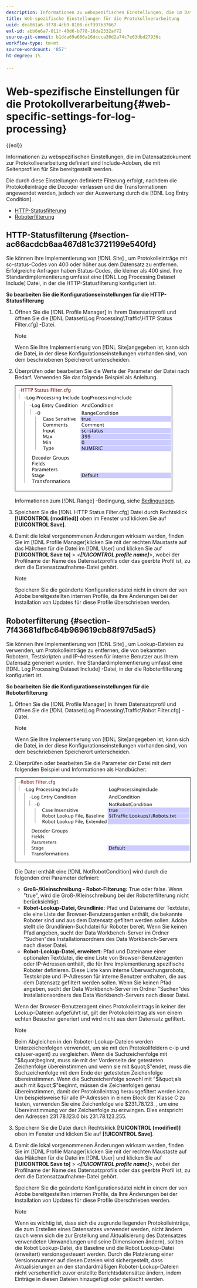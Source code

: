 ```yaml
---
description: Informationen zu webspezifischen Einstellungen, die im Datensatzdokument zur Protokollverarbeitung definiert sind Include-Adoben, die mit Seitenprofilen für Site bereitgestellt werden.
title: Web-spezifische Einstellungen für die Protokollverarbeitung
uuid: dea861a6-3f78-4cb9-8108-ecf397b37667
exl-id: abb6e6a7-011f-40d6-b778-16da2332af72
source-git-commit: b1dda69a606a16dccca30d2a74c7e63dbd27936c
workflow-type: tm+mt
source-wordcount: '857'
ht-degree: 1%

---
```


# Web-spezifische Einstellungen für die Protokollverarbeitung{#web-specific-settings-for-log-processing}

{{eol}}

Informationen zu webspezifischen Einstellungen, die im Datensatzdokument zur Protokollverarbeitung definiert sind Include-Adoben, die mit Seitenprofilen für Site bereitgestellt werden.

Die durch diese Einstellungen definierte Filterung erfolgt, nachdem die Protokolleinträge die Decoder verlassen und die Transformationen angewendet werden, jedoch vor der Auswertung durch die [!DNL Log Entry Condition].

* [HTTP-Statusfilterung](../../../home/c-dataset-const-proc/c-config-web-data/c-web-spec-log-proc.md#section-ac66acdcb6aa467d81c3721199e540fd)
* [Roboterfilterung](../../../home/c-dataset-const-proc/c-config-web-data/c-web-spec-log-proc.md#section-7f43681dfbc64b969619cb88f97d5ad5)

## HTTP-Statusfilterung {#section-ac66acdcb6aa467d81c3721199e540fd}

Sie können Ihre Implementierung von [!DNL Site] , um Protokolleinträge mit sc-status-Codes von 400 oder höher aus dem Datensatz zu entfernen. Erfolgreiche Anfragen haben Status-Codes, die kleiner als 400 sind. Ihre Standardimplementierung umfasst eine [!DNL Log Processing Dataset Include] Datei, in der die HTTP-Statusfilterung konfiguriert ist.

**So bearbeiten Sie die Konfigurationseinstellungen für die HTTP-Statusfilterung**

1. Öffnen Sie die [!DNL Profile Manager] in Ihrem Datensatzprofil und öffnen Sie die [!DNL Dataset\Log Processing\Traffic\HTTP Status Filter.cfg] -Datei.

   >[!NOTE]
   >
   >Wenn Sie Ihre Implementierung von [!DNL Site]angegeben ist, kann sich die Datei, in der diese Konfigurationseinstellungen vorhanden sind, von dem beschriebenen Speicherort unterscheiden.

1. Überprüfen oder bearbeiten Sie die Werte der Parameter der Datei nach Bedarf. Verwenden Sie das folgende Beispiel als Anleitung.

   ![](assets/cfg_WebParameters_HTTPStatusFilter.png)

   Informationen zum [!DNL Range] -Bedingung, siehe [Bedingungen](../../../home/c-dataset-const-proc/c-conditions/c-abt-cond.md).

1. Speichern Sie die [!DNL HTTP Status Filter.cfg] Datei durch Rechtsklick **[!UICONTROL (modified)]** oben im Fenster und klicken Sie auf **[!UICONTROL Save]**.

1. Damit die lokal vorgenommenen Änderungen wirksam werden, finden Sie im [!DNL Profile Manager]klicken Sie mit der rechten Maustaste auf das Häkchen für die Datei im [!DNL User] und klicken Sie auf **[!UICONTROL Save to]** > *&lt;**[!UICONTROL profile name]**>*, wobei der Profilname der Name des Datensatzprofils oder das geerbte Profil ist, zu dem die Datensatzaufnahme-Datei gehört.

   >[!NOTE]
   >
   >Speichern Sie die geänderte Konfigurationsdatei nicht in einem der von Adobe bereitgestellten internen Profile, da Ihre Änderungen bei der Installation von Updates für diese Profile überschrieben werden.

## Roboterfilterung {#section-7f43681dfbc64b969619cb88f97d5ad5}

Sie können Ihre Implementierung von [!DNL Site] , um Lookup-Dateien zu verwenden, um Protokolleinträge zu entfernen, die von bekannten Robotern, Testskripten und IP-Adressen für interne Benutzer aus Ihrem Datensatz generiert wurden. Ihre Standardimplementierung umfasst eine [!DNL Log Processing Dataset Include] -Datei, in der die Roboterfilterung konfiguriert ist.

**So bearbeiten Sie die Konfigurationseinstellungen für die Roboterfilterung**

1. Öffnen Sie die [!DNL Profile Manager] in Ihrem Datensatzprofil und öffnen Sie die [!DNL Dataset\Log Processing\Traffic\Robot Filter.cfg] -Datei.

   >[!NOTE]
   >
   >Wenn Sie Ihre Implementierung von [!DNL Site]angegeben ist, kann sich die Datei, in der diese Konfigurationseinstellungen vorhanden sind, von dem beschriebenen Speicherort unterscheiden.

1. Überprüfen oder bearbeiten Sie die Parameter der Datei mit dem folgenden Beispiel und Informationen als Handbücher:

   ![](assets/cfg_WebParameters_RobotFilter.png)

   Die Datei enthält eine [!DNL NotRobotCondition] wird durch die folgenden drei Parameter definiert:

   * **Groß-/Kleinschreibung - Robot-Filterung:** True oder false. Wenn &quot;true&quot;, wird die Groß-/Kleinschreibung bei der Roboterfilterung nicht berücksichtigt.
   * **Robot-Lookup-Datei, Grundlinie:** Pfad und Dateiname der Textdatei, die eine Liste der Browser-Benutzeragenten enthält, die bekannte Roboter sind und aus dem Datensatz gefiltert werden sollen. Adobe stellt die Grundlinien-Suchdatei für Roboter bereit. Wenn Sie keinen Pfad angeben, sucht der Data Workbench-Server im Ordner &quot;Suchen&quot;des Installationsordners des Data Workbench-Servers nach dieser Datei.
   * **Robot-Lookup-Datei, erweitert:** Pfad und Dateiname einer optionalen Textdatei, die eine Liste von Browser-Benutzeragenten oder IP-Adressen enthält, die für Ihre Implementierung spezifische Roboter definieren. Diese Liste kann interne Überwachungsrobots, Testskripte und IP-Adressen für interne Benutzer enthalten, die aus dem Datensatz gefiltert werden sollen. Wenn Sie keinen Pfad angeben, sucht der Data Workbench-Server im Ordner &quot;Suchen&quot;des Installationsordners des Data Workbench-Servers nach dieser Datei.

   Wenn der Browser-Benutzeragent eines Protokolleintrags in keiner der Lookup-Dateien aufgeführt ist, gilt der Protokolleintrag als von einem echten Besucher generiert und wird nicht aus dem Datensatz gefiltert.

   >[!NOTE]
   >
   >Beim Abgleichen in den Roboter-Lookup-Dateien werden Unterzeichenfolgen verwendet, um sie mit den Protokollfeldern c-ip und cs(user-agent) zu vergleichen. Wenn die Suchzeichenfolge mit &quot;$&quot;beginnt, muss sie mit der Vorderseite der getesteten Zeichenfolge übereinstimmen und wenn sie mit &quot;$&quot;endet, muss die Suchzeichenfolge mit dem Ende der getesteten Zeichenfolge übereinstimmen. Wenn die Suchzeichenfolge sowohl mit &quot;$&quot;als auch mit &quot;$&quot;beginnt, müssen die Zeichenfolgen genau übereinstimmen, damit der Protokolleintrag herausgefiltert werden kann. Um beispielsweise für alle IP-Adressen in einem Block der Klasse C zu testen, verwenden Sie eine Zeichenfolge wie $231.78.123. , um eine Übereinstimmung vor der Zeichenfolge zu erzwingen. Dies entspricht den Adressen 231.78.123.0 bis 231.78.123.255.

1. Speichern Sie die Datei durch Rechtsklick **[!UICONTROL (modified)]** oben im Fenster und klicken Sie auf **[!UICONTROL Save]**.

1. Damit die lokal vorgenommenen Änderungen wirksam werden, finden Sie im [!DNL Profile Manager]klicken Sie mit der rechten Maustaste auf das Häkchen für die Datei im [!DNL User] und klicken Sie auf **[!UICONTROL Save to]** > *&lt;**[!UICONTROL profile name]**>*, wobei der Profilname der Name des Datensatzprofils oder das geerbte Profil ist, zu dem die Datensatzaufnahme-Datei gehört.

   Speichern Sie die geänderte Konfigurationsdatei nicht in einem der von Adobe bereitgestellten internen Profile, da Ihre Änderungen bei der Installation von Updates für diese Profile überschrieben werden.

   >[!NOTE]
   >
   >Wenn es wichtig ist, dass sich die zugrunde liegenden Protokolleinträge, die zum Erstellen eines Datensatzes verwendet werden, nicht ändern (auch wenn sich die zur Erstellung und Aktualisierung des Datensatzes verwendeten Umwandlungen und seine Dimensionen ändern), sollten die Robot Lookup-Datei, die Baseline und die Robot Lookup-Datei (erweitert) versionsgesteuert werden. Durch die Platzierung einer Versionsnummer auf diesen Dateien wird sichergestellt, dass Aktualisierungen an den standardmäßigen Roboter-Lookup-Dateien nicht versehentlich zuvor erstellte Berichtsdatensätze ändern, indem Einträge in diesen Dateien hinzugefügt oder gelöscht werden.
